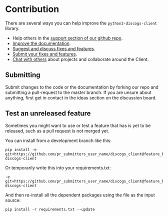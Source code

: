 # Contribution

There are several ways you can help improve the `python3-discogs-client` library.

- Help others in the [support section of our github repo](
  https://github.com/joalla/discogs_client/discussions/categories/support).
- [Improve the documentation](
  https://github.com/joalla/discogs_client/tree/master/docs).
- [Suggest and discuss fixes and features](
  https://github.com/joalla/discogs_client/discussions/categories/ideas).
- [Submit your fixes and features](#submitting).
- [Chat with others](
  https://github.com/joalla/discogs_client/discussions/categories/projects)
  about projects and collaborate around the Client.


## Submitting

Submit changes to the code or the documentation by forking our repo and submitting a pull-request to the master branch. If you are unsure about anything, first get in contact in the ideas section on the discussion board.


## Test an unreleased feature

Sometimes you might want to use or test a feature that has is yet to be released, such as a pull request is not merged yet.

You can install from a development branch like this:

```
pip install -e git+https://github.com/pr_submitters_user_name/discogs_client@feature_branch_name#egg=python3-discogs-client
```

Or temporarily write this into your requirements.txt:

```
-e git+https://github.com/pr_submitters_user_name/discogs_client@feature_branch_name#egg=python3-discogs-client
```

And then re-install all the dependent packages using the file as the input
source:
```
pip install -r requirements.txt --update
```
